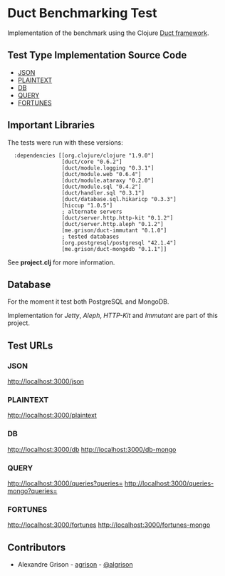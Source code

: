 # Duct Benchmarking Test

Implementation of the benchmark using the Clojure [Duct framework](https://github.com/duct-framework).

## Test Type Implementation Source Code

* [JSON](resources/hello/config.edn)
* [PLAINTEXT](resources/hello/config.edn)
* [DB](src/hello/handler/single_query.clj)
* [QUERY](src/hello/handler/queries.clj)
* [FORTUNES](src/hello/handler/fortunes.clj)

## Important Libraries
The tests were run with these versions:

```edn
  :dependencies [[org.clojure/clojure "1.9.0"]
                 [duct/core "0.6.2"]
                 [duct/module.logging "0.3.1"]
                 [duct/module.web "0.6.4"]
                 [duct/module.ataraxy "0.2.0"]
                 [duct/module.sql "0.4.2"]
                 [duct/handler.sql "0.3.1"]
                 [duct/database.sql.hikaricp "0.3.3"]
                 [hiccup "1.0.5"]
                 ; alternate servers
                 [duct/server.http.http-kit "0.1.2"]
                 [duct/server.http.aleph "0.1.2"]
                 [me.grison/duct-immutant "0.1.0"]
                 ; tested databases
                 [org.postgresql/postgresql "42.1.4"]
                 [me.grison/duct-mongodb "0.1.1"]]
```

See **project.clj** for more information.

## Database

For the moment it test both PostgreSQL and MongoDB.

Implementation for *Jetty*, *Aleph*, *HTTP-Kit* and *Immutant* are part of this project.

## Test URLs
### JSON

[http://localhost:3000/json](http://localhost:3000/json)

### PLAINTEXT

[http://localhost:3000/plaintext](http://localhost:3000/plaintext)

### DB

[http://localhost:3000/db](http://localhost:3000/db)
[http://localhost:3000/db-mongo](http://localhost:3000/db-mongo)

### QUERY

[http://localhost:3000/queries?queries=](http://localhost:3000/queries?queries=)
[http://localhost:3000/queries-mongo?queries=](http://localhost:3000/queries-mongo?queries=)

### FORTUNES

[http://localhost:3000/fortunes](http://localhost:3000/fortunes)
[http://localhost:3000/fortunes-mongo](http://localhost:3000/fortunes-mongo)

## Contributors

- Alexandre Grison - [agrison](https://github.com/agrison) - [@algrison](https://twitter.com/algrison)

